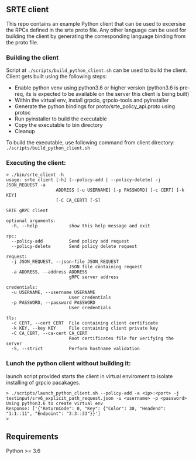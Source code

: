 ## SRTE client

This repo contains an example Python client that can be used to excersise the RPCs defined in the srte proto file.
Any other language can be used for building the client by generating the corresponding language binding from the proto file.

### Building the client
Script at `./scripts/build_python_client.sh` can be used to build the client. Client gets built using the following steps:
* Enable python venv using python3.6 or higher version (python3.6 is pre-req, its is expected to be available on the server this client is being built)
* Within the virtual env, install grpcio, grpcio-tools and pyinstaller
* Generate the python bindings for proto/srte_policy_api.proto using protoc
* Run pyinstaller to build the executable
* Copy the executable to bin directory
* Cleanup

To build the executable, use following command from client directory:
`./scripts/build_python_client.sh`

### Executing the client:
```
> ./bin/srte_client -h
usage: srte_client [-h] (--policy-add | --policy-delete) -j JSON_REQUEST -a
                   ADDRESS [-u USERNAME] [-p PASSWORD] [-c CERT] [-k KEY]
                   [-C CA_CERT] [-S]

SRTE gRPC client

optional arguments:
  -h, --help            show this help message and exit

rpc:
  --policy-add          Send policy add request
  --policy-delete       Send policy delete request

request:
  -j JSON_REQUEST, --json-file JSON_REQUEST
                        JSON file containing request
  -a ADDRESS, --address ADDRESS
                        gRPC server address

credentials:
  -u USERNAME, --username USERNAME
                        User credentials
  -p PASSWORD, --password PASSWORD
                        User credentials

tls:
  -c CERT, --cert CERT  File containing client certificate
  -k KEY, --key KEY     File containing client private key
  -C CA_CERT, --ca-cert CA_CERT
                        Root certificates file for verifying the server
  -S, --strict          Perform hostname validation
```

### Lunch the python client without building it:

launch script provided starts the client in virtual enviroment to isolate installing of grpcio pacakages.

```
> ./scripts/launch_python_client.sh --policy-add -a <ip>:<port> -j testinput/srv6_explicit_path_request.json -u <username> -p <password>
Using python3.6 to create virtual env
Response: ['{"ReturnCode": 0, "Key": {"Color": 30, "Headend": "1:1::11", "Endpoint": "3:3::33"}}']
> 

```


Requirements
------------

Python >= 3.6

